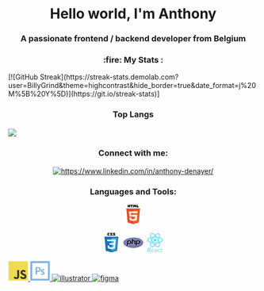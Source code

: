 
<h1 align="center">Hello world, I'm Anthony</h1>
<h3 align="center">A passionate frontend / backend developer from Belgium</h3>

<h3 align="center"> :fire: My Stats : </h3>
    [![GitHub Streak](https://streak-stats.demolab.com?user=BillyGrind&theme=highcontrast&hide_border=true&date_format=j%20M%5B%20Y%5D)](https://git.io/streak-stats)]
<h3 align="center"> Top Langs </h3>

<a href=""> <img align="center" src="https://github-readme-stats-sigma-five.vercel.app/api/top-langs/?username=BillyGrind&theme=react&line_height=40&hide=css"/> </a>

<h3 align="center">Connect with me:</h3>
<p align="center">
    <a href="https://www.linkedin.com/in/anthony-denayer/" target="blank"><img align="center" src="https://raw.githubusercontent.com/rahuldkjain/github-profile-readme-generator/master/src/images/icons/Social/linked-in-alt.svg" alt="https://www.linkedin.com/in/anthony-denayer/" height="30" width="40" /></a>
</p>

<h3 align="center">Languages and Tools:</h3>
    <p align="center">
        <a href="https://www.w3.org/html/" target="_blank" rel="noreferrer"> <img src="https://raw.githubusercontent.com/devicons/devicon/master/icons/html5/html5-original-wordmark.svg" alt="html5" width="40" height="40"/> </a> 
    </p>
    
<p align="center">
<a href="https://www.w3schools.com/css/" target="_blank" rel="noreferrer"><img src="https://raw.githubusercontent.com/devicons/devicon/master/icons/css3/css3-original-wordmark.svg" alt="css3" width="40" height="40"/></a>
<a href="https://www.php.net" target="_blank" rel="noreferrer"> <img src="https://raw.githubusercontent.com/devicons/devicon/master/icons/php/php-original.svg" alt="php" width="40" height="40"/></a>
<a href="https://reactjs.org/" target="_blank" rel="noreferrer"> <img src="https://raw.githubusercontent.com/devicons/devicon/master/icons/react/react-original-wordmark.svg" alt="react" width="40" height="40"/></a>
</p>
<a href="https://developer.mozilla.org/en-US/docs/Web/JavaScript" target="_blank" rel="noreferrer"> <img src="https://raw.githubusercontent.com/devicons/devicon/master/icons/javascript/javascript-original.svg" alt="javascript" width="40" height="40"/> </a><a href="https://www.photoshop.com/en" target="_blank" rel="noreferrer"> <img src="https://raw.githubusercontent.com/devicons/devicon/master/icons/photoshop/photoshop-line.svg" alt="photoshop" width="40" height="40"/> </a><a href="https://www.adobe.com/in/products/illustrator.html" target="_blank" rel="noreferrer"> <img src="https://www.vectorlogo.zone/logos/adobe_illustrator/adobe_illustrator-icon.svg" alt="illustrator" width="40" height="40"/> </a><a href="https://www.figma.com/" target="_blank" rel="noreferrer"> <img src="https://www.vectorlogo.zone/logos/figma/figma-icon.svg" alt="figma" width="40" height="40"/> </a> 



